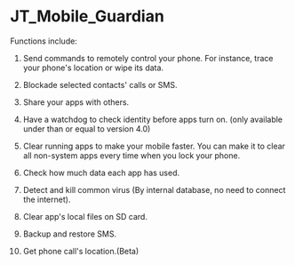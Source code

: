 # JT_Mobile_Guardian

Functions include:

1. Send commands to remotely control your phone. For instance, trace your phone's location or wipe its data. 

2. Blockade selected contacts' calls or SMS.

3. Share your apps with others.

4. Have a watchdog to check identity before apps turn on. (only available under than or equal to version 4.0)

5. Clear running apps to make your mobile faster. You can make it to clear all non-system apps every time when you lock your phone.

6. Check how much data each app has used. 

7. Detect and kill common virus (By internal database, no need to connect the internet).

8. Clear app's local files on SD card.

9. Backup and restore SMS.

10. Get phone call's location.(Beta)

